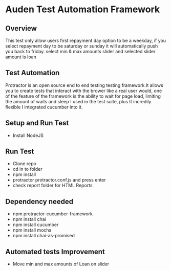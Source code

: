 # Auden Test Automation Framework

## Overview
This test only allow users first repayment day option to be a weekday,
if you select repayment day to be saturday or sunday it will automatically push you back to friday.
select min & max amounts slider and selected slider amount is loan



## Test Automation

Protractor is an open source end to end testing testing framework.It allows you to create tests that interact with the brower like a real user would, one of the feature of the framework is the ability to wait for page load, limiting the amount of waits and sleep I used in the test suite, plus It incredily flexible I integrated cucumber into it.


## Setup and Run Test
- Install NodeJS

## Run Test
- Clone repo
- cd in to folder
-  npm install
-  protractor protractor.conf.js and press enter
-  check report folder for HTML Reports
  
## Dependency needed
- npm protractor-cucumber-framework
- npm install chai
- npm install cucumber
- npm install mocha
- npm install chai-as-promised


## Automated tests Improvement
-  Move min and max amounts of Loan on slider


